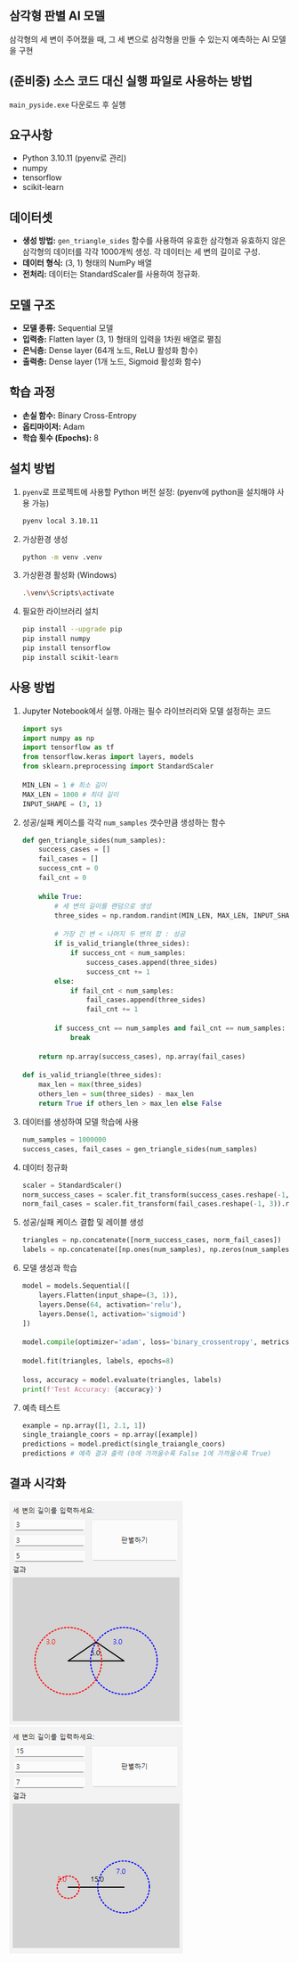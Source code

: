 ## 삼각형 판별 AI 모델

삼각형의 세 변이 주어졌을 때, 그 세 변으로 삼각형을 만들 수 있는지 예측하는 AI 모델을 구현

## (준비중) 소스 코드 대신 실행 파일로 사용하는 방법

`main_pyside.exe` 다운로드 후 실행

## 요구사항

- Python 3.10.11 (pyenv로 관리)
- numpy
- tensorflow
- scikit-learn

## 데이터셋

*   **생성 방법:** `gen_triangle_sides` 함수를 사용하여 유효한 삼각형과 유효하지 않은 삼각형의 데이터를 각각 1000개씩 생성. 각 데이터는 세 변의 길이로 구성.
*   **데이터 형식:** (3, 1) 형태의 NumPy 배열
*   **전처리:** 데이터는 StandardScaler를 사용하여 정규화.

## 모델 구조

*   **모델 종류:** Sequential 모델
*   **입력층:** Flatten layer (3, 1) 형태의 입력을 1차원 배열로 펼침
*   **은닉층:** Dense layer (64개 노드, ReLU 활성화 함수)
*   **출력층:** Dense layer (1개 노드, Sigmoid 활성화 함수)

## 학습 과정

*   **손실 함수:** Binary Cross-Entropy
*   **옵티마이저:** Adam
*   **학습 횟수 (Epochs):** 8

## 설치 방법

1. `pyenv`로 프로젝트에 사용할 Python 버전 설정:
    (pyenv에 python을 설치해야 사용 가능)

    ```bash
    pyenv local 3.10.11
    ```

2. 가상환경 생성

    ```bash
    python -m venv .venv
    ```

3. 가상환경 활성화 (Windows)

    ```bash
    .\venv\Scripts\activate
    ```

4. 필요한 라이브러리 설치

    ```bash
    pip install --upgrade pip
    pip install numpy
    pip install tensorflow
    pip install scikit-learn
    ```

## 사용 방법

1. Jupyter Notebook에서 실행. 아래는 필수 라이브러리와 모델 설정하는 코드

    ```python
    import sys
    import numpy as np
    import tensorflow as tf
    from tensorflow.keras import layers, models
    from sklearn.preprocessing import StandardScaler

    MIN_LEN = 1 # 최소 길이
    MAX_LEN = 1000 # 최대 길이
    INPUT_SHAPE = (3, 1)
    ```

2. 성공/실패 케이스를 각각 `num_samples` 갯수만큼 생성하는 함수

    ```python
    def gen_triangle_sides(num_samples):
        success_cases = []
        fail_cases = []
        success_cnt = 0
        fail_cnt = 0

        while True:
            # 세 변의 길이를 랜덤으로 생성
            three_sides = np.random.randint(MIN_LEN, MAX_LEN, INPUT_SHAPE)

            # 가장 긴 변 < 나머지 두 변의 합 : 성공
            if is_valid_triangle(three_sides):
                if success_cnt < num_samples:
                    success_cases.append(three_sides)
                    success_cnt += 1
            else:
                if fail_cnt < num_samples:
                    fail_cases.append(three_sides)
                    fail_cnt += 1

            if success_cnt == num_samples and fail_cnt == num_samples:
                break

        return np.array(success_cases), np.array(fail_cases)

    def is_valid_triangle(three_sides):
        max_len = max(three_sides)
        others_len = sum(three_sides) - max_len
        return True if others_len > max_len else False
    ```

3. 데이터를 생성하여 모델 학습에 사용

    ```python
    num_samples = 1000000
    success_cases, fail_cases = gen_triangle_sides(num_samples)
    ```

4. 데이터 정규화

    ```python
    scaler = StandardScaler()
    norm_success_cases = scaler.fit_transform(success_cases.reshape(-1, 3)).reshape(-1, 3, 1)
    norm_fail_cases = scaler.fit_transform(fail_cases.reshape(-1, 3)).reshape(-1, 3, 1)
    ```

5. 성공/실패 케이스 결합 및 레이블 생성

    ```python
    triangles = np.concatenate([norm_success_cases, norm_fail_cases])
    labels = np.concatenate([np.ones(num_samples), np.zeros(num_samples)])
    ```

6. 모델 생성과 학습

    ```python
    model = models.Sequential([
        layers.Flatten(input_shape=(3, 1)),
        layers.Dense(64, activation='relu'),
        layers.Dense(1, activation='sigmoid')
    ])

    model.compile(optimizer='adam', loss='binary_crossentropy', metrics=['accuracy'])

    model.fit(triangles, labels, epochs=8)

    loss, accuracy = model.evaluate(triangles, labels)
    print(f'Test Accuracy: {accuracy}')
    ```

7. 예측 테스트

    ```python
    example = np.array([1, 2.1, 1])
    single_traiangle_coors = np.array([example])
    predictions = model.predict(single_traiangle_coors)
    predictions # 예측 결과 출력 (0에 가까울수록 False 1에 가까울수록 True)
    ```

## 결과 시각화

![예측 결과 시각화](src/visual.png)
![예측 결과 시각화](src/visual2.png)
